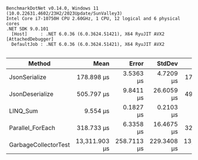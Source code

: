 ```

BenchmarkDotNet v0.14.0, Windows 11 (10.0.22631.4602/23H2/2023Update/SunValley3)
Intel Core i7-10750H CPU 2.60GHz, 1 CPU, 12 logical and 6 physical cores
.NET SDK 9.0.101
  [Host]     : .NET 6.0.36 (6.0.3624.51421), X64 RyuJIT AVX2 [AttachedDebugger]
  DefaultJob : .NET 6.0.36 (6.0.3624.51421), X64 RyuJIT AVX2


```
| Method               | Mean          | Error       | StdDev      | Median        | Gen0      | Gen1      | Gen2      | Allocated    |
|--------------------- |--------------:|------------:|------------:|--------------:|----------:|----------:|----------:|-------------:|
| JsonSerialize        |    178.898 μs |   3.5363 μs |   4.7209 μs |    178.340 μs |    8.7891 |         - |         - |      56080 B |
| JsonDeserialize      |    505.797 μs |   9.8411 μs |  26.6059 μs |    496.718 μs |   22.9492 |    5.8594 |         - |     145040 B |
| LINQ_Sum             |      9.554 μs |   0.1827 μs |   0.2103 μs |      9.591 μs |         - |         - |         - |         40 B |
| Parallel_ForEach     |    318.733 μs |   6.3358 μs |  16.4675 μs |    321.223 μs |   15.1367 |    2.9297 |         - |      93526 B |
| GarbageCollectorTest | 13,311.903 μs | 258.7113 μs | 229.3408 μs | 13,264.566 μs | 1718.7500 | 1718.7500 | 1718.7500 | 1048617680 B |

